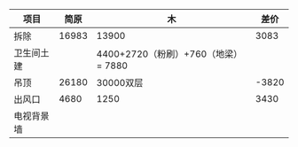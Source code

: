
| 项目    | 简原    | 木                            | 差价    |
| ----- | ----- | ---------------------------- | ----- |
| 拆除    | 16983 | 13900                        | 3083  |
| 卫生间土建 |       | 4400+2720（粉刷）+760（地梁） = 7880 |       |
| 吊顶    | 26180 | 30000双层                      | -3820 |
| 出风口   | 4680  | 1250                         | 3430  |
| 电视背景墙 |       |                              |       |
